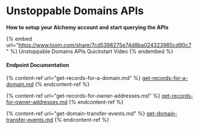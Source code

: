 # Unstoppable Domains APIs

**How to setup your Alchemy account and start querying the APIs**

{% embed url="https://www.loom.com/share/7cd5398275e74d8ba024323985cd90c7" %}
Unstoppable Domains APIs Quickstart Video
{% endembed %}

#### Endpoint Documentation

{% content-ref url="get-records-for-a-domain.md" %}
[get-records-for-a-domain.md](get-records-for-a-domain.md)
{% endcontent-ref %}

{% content-ref url="get-records-for-owner-addresses.md" %}
[get-records-for-owner-addresses.md](get-records-for-owner-addresses.md)
{% endcontent-ref %}

{% content-ref url="get-domain-transfer-events.md" %}
[get-domain-transfer-events.md](get-domain-transfer-events.md)
{% endcontent-ref %}
